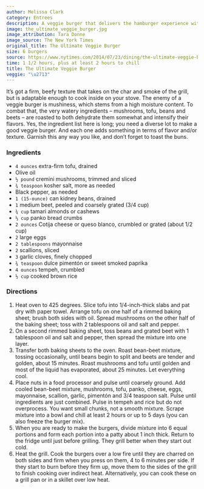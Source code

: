 ```yaml
---
author: Melissa Clark
category: Entrees
description: A veggie burger that delivers the hamburger experience without the meat.
image: the_ultimate_veggie_burger.jpg
image_attribution: Tara Donne
image_source: The New York Times
original_title: The Ultimate Veggie Burger
size: 6 burgers
source: https://www.nytimes.com/2014/07/23/dining/the-ultimate-veggie-burger.html
time: 1 1/2 hours, plus at least 2 hours to chill
title: The Ultimate Veggie Burger
veggie: "\u2713"
---
```


It’s got a firm, beefy texture that takes on the char and smoke of the grill, but is adaptable enough to cook inside on your stove. The enemy of a veggie burger is mushiness, which stems from a high moisture content. To combat that, the very watery ingredients – mushrooms, tofu, beans and beets – are roasted to both dehydrate them somewhat and intensify their flavors. Yes, the ingredient list here is long; you need a diverse lot to make a good veggie burger. And each one adds something in terms of flavor and/or texture. Garnish this any way you like, and don’t forget to toast the buns.

### Ingredients

* `4 ounces` extra-firm tofu, drained
* Olive oil
* `½ pound` cremini mushrooms, trimmed and sliced
* `¾ teaspoon` kosher salt, more as needed
* Black pepper, as needed
* `1 (15-ounce)` can kidney beans, drained
* `1` medium beet, peeled and coarsely grated (3/4 cup)
* `¾ cup` tamari almonds or cashews
* `⅓ cup` panko bread crumbs
* `2 ounces` Cotija cheese or queso blanco, crumbled or grated (about 1/2 cup)
* `2` large eggs
* `2 tablespoons` mayonnaise
* `2` scallions, sliced
* `3` garlic cloves, finely chopped
* `¾ teaspoon` dulce pimentón or sweet smoked paprika
* `4 ounces` tempeh, crumbled
* `½ cup` cooked brown rice

### Directions

1. Heat oven to 425 degrees. Slice tofu into 1/4-inch-thick slabs and pat dry with paper towel. Arrange tofu on one half of a rimmed baking sheet; brush both sides with oil. Spread mushrooms on the other half of the baking sheet; toss with 2 tablespoons oil and salt and pepper.
2. On a second rimmed baking sheet, toss beans and grated beet with 1 tablespoon oil and salt and pepper, then spread the mixture into one layer.
3. Transfer both baking sheets to the oven. Roast bean-beet mixture, tossing occasionally, until beans begin to split and beets are tender and golden, about 15 minutes. Roast mushrooms and tofu until golden and most of the liquid has evaporated, about 25 minutes. Let everything cool.
4. Place nuts in a food processor and pulse until coarsely ground. Add cooled bean-beet mixture, mushrooms, tofu, panko, cheese, eggs, mayonnaise, scallion, garlic, pimentón and 3/4 teaspoon salt. Pulse until ingredients are just combined. Pulse in tempeh and rice but do not overprocess. You want small chunks, not a smooth mixture. Scrape mixture into a bowl and chill at least 2 hours or up to 5 days (you can also freeze the burger mix).
5. When you are ready to make the burgers, divide mixture into 6 equal portions and form each portion into a patty about 1 inch thick. Return to the fridge until just before grilling. They grill better when they start out cold.
6. Heat the grill. Cook the burgers over a low fire until they are charred on both sides and firm when you press on them, 4 to 6 minutes per side. If they start to burn before they firm up, move them to the sides of the grill to finish cooking over indirect heat. Alternatively, you can cook these on a grill pan or in a skillet over low heat.